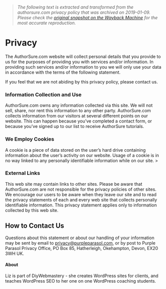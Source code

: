 > *The following text is extracted and transformed from the authorsure.com privacy policy that was archived on 2019-01-09. Please check the [original snapshot on the Wayback Machine](https://web.archive.org/web/20190109080732id_/http%3A//www.authorsure.com/privacy) for the most accurate reproduction.*

# Privacy

The AuthorSure.com website will collect personal details that you provide to us for the purposes of providing you with services and/or information. In providing such services and/or information to you we will only use your data in accordance with the terms of the following statement.

If you feel that we are not abiding by this privacy policy, please contact us.

### Information Collection and Use

AuthorSure.com owns any information collected via this site. We will not sell, share, nor rent this information to any other party. AuthorSure.com collects information from our visitors at several different points on our website. This can happen because you’ve completed a contact form, or because you’ve signed up to our list to receive AuthorSure tutorials.

### We Employ Cookies

A cookie is a piece of data stored on the user’s hard drive containing information about the user’s activity on our website. Usage of a cookie is in no way linked to any personally identifiable information while on our site. >

### External Links

This web site may contain links to other sites. Please be aware that AuthorSure.com are not responsible for the privacy policies of other sites. We encourage our users to be aware when they leave our site and to read the privacy statements of each and every web site that collects personally identifiable information. This privacy statement applies only to information collected by this web site.

## How to Contact Us

Questions about this statement or about our handling of your information may be sent by email to [privacy@purpleparasol.com](mailto:privacy@purpleparasol.com), or by post to Purple Parasol Privacy Office, PO Box 85, Hatherleigh, Okehampton, Devon, EX20 3WH UK. 

#### About 

Liz is part of DiyWebmastery - she creates WordPress sites for clients, and teaches WordPress SEO to her one on one WordPress coaching students.
